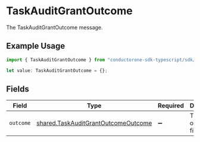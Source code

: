 # TaskAuditGrantOutcome

The TaskAuditGrantOutcome message.

## Example Usage

```typescript
import { TaskAuditGrantOutcome } from "conductorone-sdk-typescript/sdk/models/shared";

let value: TaskAuditGrantOutcome = {};
```

## Fields

| Field                                                                                             | Type                                                                                              | Required                                                                                          | Description                                                                                       |
| ------------------------------------------------------------------------------------------------- | ------------------------------------------------------------------------------------------------- | ------------------------------------------------------------------------------------------------- | ------------------------------------------------------------------------------------------------- |
| `outcome`                                                                                         | [shared.TaskAuditGrantOutcomeOutcome](../../../sdk/models/shared/taskauditgrantoutcomeoutcome.md) | :heavy_minus_sign:                                                                                | The outcome field.                                                                                |